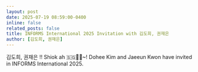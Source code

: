 ```yaml
---
layout: post
date: 2025-07-19 08:59:00-0400
inline: false
related_posts: false
title: INFORMS International 2025 Invitation with 김도희, 권재은
author: [김도희, 권재은]
---
```


김도희, 권재은 !!
Shiok ah 🇸🇬🦁🌺~!
Dohee Kim and Jaeeun Kwon have invited in INFORMS International 2025. 